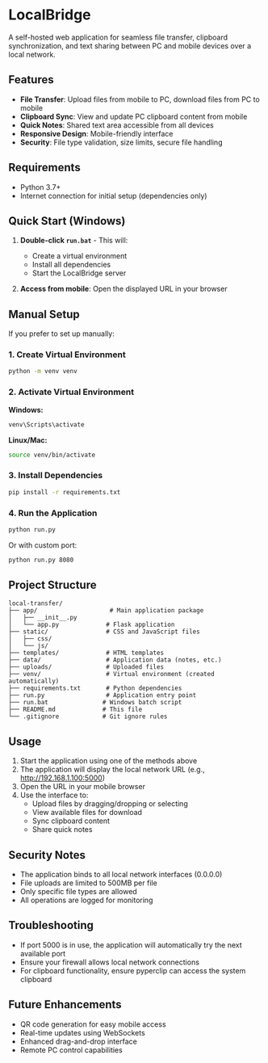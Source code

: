 # LocalBridge

A self-hosted web application for seamless file transfer, clipboard synchronization, and text sharing between PC and mobile devices over a local network.

## Features

- **File Transfer**: Upload files from mobile to PC, download files from PC to mobile
- **Clipboard Sync**: View and update PC clipboard content from mobile
- **Quick Notes**: Shared text area accessible from all devices
- **Responsive Design**: Mobile-friendly interface
- **Security**: File type validation, size limits, secure file handling

## Requirements

- Python 3.7+
- Internet connection for initial setup (dependencies only)

## Quick Start (Windows)

1. **Double-click `run.bat`** - This will:
   - Create a virtual environment
   - Install all dependencies
   - Start the LocalBridge server

2. **Access from mobile**: Open the displayed URL in your browser

## Manual Setup

If you prefer to set up manually:

### 1. Create Virtual Environment
```bash
python -m venv venv
```

### 2. Activate Virtual Environment
**Windows:**
```bash
venv\Scripts\activate
```

**Linux/Mac:**
```bash
source venv/bin/activate
```

### 3. Install Dependencies
```bash
pip install -r requirements.txt
```

### 4. Run the Application
```bash
python run.py
```

Or with custom port:
```bash
python run.py 8080
```

## Project Structure

```
local-transfer/
├── app/                    # Main application package
│   ├── __init__.py
│   └── app.py             # Flask application
├── static/                # CSS and JavaScript files
│   ├── css/
│   └── js/
├── templates/             # HTML templates
├── data/                  # Application data (notes, etc.)
├── uploads/               # Uploaded files
├── venv/                  # Virtual environment (created automatically)
├── requirements.txt       # Python dependencies
├── run.py                 # Application entry point
├── run.bat               # Windows batch script
├── README.md             # This file
└── .gitignore            # Git ignore rules
```

## Usage

1. Start the application using one of the methods above
2. The application will display the local network URL (e.g., http://192.168.1.100:5000)
3. Open the URL in your mobile browser
4. Use the interface to:
   - Upload files by dragging/dropping or selecting
   - View available files for download
   - Sync clipboard content
   - Share quick notes

## Security Notes

- The application binds to all local network interfaces (0.0.0.0)
- File uploads are limited to 500MB per file
- Only specific file types are allowed
- All operations are logged for monitoring

## Troubleshooting

- If port 5000 is in use, the application will automatically try the next available port
- Ensure your firewall allows local network connections
- For clipboard functionality, ensure pyperclip can access the system clipboard

## Future Enhancements

- QR code generation for easy mobile access
- Real-time updates using WebSockets
- Enhanced drag-and-drop interface
- Remote PC control capabilities
